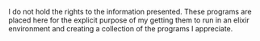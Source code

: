 I do not hold the rights to the information presented. 
These programs are placed here for the explicit purpose of my getting them to run in an elixir environment and creating a collection of the programs I appreciate.
